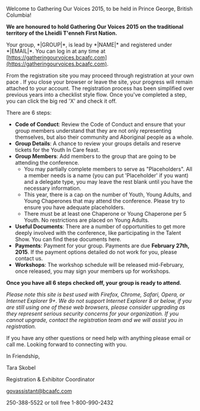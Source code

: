 Welcome to Gathering Our Voices 2015, to be held in Prince George, British Columbia!

**We are honoured to hold Gathering Our Voices 2015 on the traditional territory of the Lheidli T'enneh First Nation.**

Your group, \*|GROUP|\*, is lead by \*|NAME|\* and registered under \*|EMAIL|\*. You can log in at any time at [https://gatheringourvoices.bcaafc.com](https://gatheringourvoices.bcaafc.com).

From the registration site you may proceed through registration at your own pace . If you close your browser or leave the site, your progress will remain attached to your account. The registration process has been simplified over previous years into a checklist style flow. Once you've completed a step, you can click the big red 'X' and check it off.

There are 6 steps:

* **Code of Conduct**: Review the Code of Conduct and ensure that your group members understand that they are not only representing themselves, but also their community and Aboriginal people as a whole.
* **Group Details**: A chance to review your groups details and reserve tickets for the Youth In Care feast.
* **Group Members**: Add members to the group that are going to be attending the conference.
  * You may partially complete members to serve as "Placeholders". All a member needs is a name (you can put 'Placeholder' if you want) and a delegate type, you may leave the rest blank until you have the necessary information.
  * This year, there is a cap on the number of Youth, Young Adults, and Young Chaperones that may attend the conference. Please try to ensure you have adequate placeholders.
  * There must be at least one Chaperone or Young Chaperone per 5 Youth. No restrictions are placed on Young Adults.
* **Useful Documents**: There are a number of opportunities to get more deeply involved with the conference, like participating in the Talent Show. You can find these documents here.
* **Payments**: Payment for your group. Payments are due **February 27th, 2015**. If the payment options detailed do not work for you, please contact us.
* **Workshops**: The workshop schedule will be released mid-February, once released, you may sign your members up for workshops.

**Once you have all 6 steps checked off, your group is ready to attend.**

*Please note this site is best used with Firefox, Chrome, Safari, Opera, or Internet Explorer 9+. We do not support Internet Explorer 8 or below, if you are still using one of these web browsers, please consider upgrading as they represent serious security concerns for your organization. If you cannot upgrade, contact the registration team and we will assist you in registration.*

If you have any other questions or need help with anything please email or call me.  Looking forward to connecting with you.

In Friendship,

Tara Skobel

Registration & Exhibitor Coordinator

govassistant@bcaafc.com

250-388-5522 or toll free 1-800-990-2432
